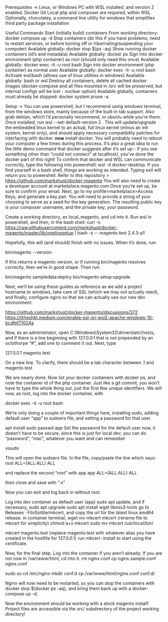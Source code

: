 Prerequisites -> 
Linux, or Windows PC with WSL installed, and version 2 enabled.
Docker
Git
Local php and composer are required, within WSL
Optionally, chocolatey, a command line utility for windows that simplifies third party package installation

Useful Commands
	Start (initially build) containers
From working directory: docker compose up -d
	Stop containers (do this if you have problems, need to restart services, or before turning off or hibernating/suspending your computer)
Available globally: docker stop $(ps -aq)
	Show running docker containers (id’s and metadata)
Available globally: docker ps
Sign into docker environment (php container) as root (should only need this once)
Available globally: docker exec -it -u root <container id> bash
	Sign into docker environment (php container) as normal user
Available globally: docker exec -it -u root <container id> bash
	Activate wsl/bash (allows use of linux utilities in windows)
Available globally: bash or wsl
	Destroy all containers, delete all cached docker images (docker-compose and all files mounted in /src will be preserved, but internal configs will be lost - nuclear option)
	Available globally, containers must already be stopped: docker system prune -a

Setup ->
	You can use powershell, but I recommend using windows terminal, from the windows store, mainly because of the built-in tab support. Also grab debian, which I’d personally recommend, or ubuntu while you’re there. 
	Once installed, run wsl --set-default-version 2 . This will update/upgrade the embedded linux kernel to an actual, full linux kernel (minus an init system, kernel only), and *should* apply necessary compatibility patches for interfacing with docker. 
	**now** install docker. You will probably need to reboot your computer a few times during this process. It’s also a great idea to run the little demo command that docker suggests after it’s set up - if you see something other than “could not connect” at localhost/, you’ve done the docker part of this right! To confirm that docker and WSL can communicate correctly, type the following into powershell: wsl -d docker-desktop. If you find yourself in a bash shell, things are working as intended. Typing exit will return you to powershell.
Refer to this repository > https://github.com/markshust/docker-magento
	You will also need to create a developer account at marketplace.magento.com 
Once you’re set up, be sure to confirm your email. Next, go to 
my profile>marketplace>Access Keys, and generate a key pair. You will need to provide a string of your choosing to serve as a seed for the key generation. The resulting public key is your composer username, and the private key, your password.

Create a working directory, ex local_magento, and cd into it.
Run wsl in powershell, and then, in the bash shell:
 curl -s https://raw.githubusercontent.com/markshust/docker-magento/master/lib/onelinesetup | bash -s -- magento.test 2.4.3-p1

Hopefully, this will (and should) finish with no issues. When it’s done, run:

bin/magento --version

If this returns a magento version, or if running bin/magento resolves correctly, then we’re in good shape. Then run:

bin/magento sampledata:deploy
bin/magento setup:upgrade

Next, we’ll be using these guides as reference as we add a project hostname to windows, take care of SSL (which we may not actually need), and finally, configure nginx so that we can actually use our new dev environment:

https://github.com/markshust/docker-magento/discussions/372
https://jitheshkt.medium.com/enable-ssl-on-wsl2-apache-windows-10-bcdfef71024a

Now, as an administrator, open C:\Windows\System32\drivers\etc\hosts, and if there is a line beginning with 127.0.0.1 that is not prepended by an octothorpe “#”, add one to comment it out.
Next, type 

127.0.0.1		magento.test

On a new line. To clarify, there should be a tab character between .1 and magento.test

We are nearly done. Now list your docker containers with docker ps, and note the container id of the php container. Just like a git commit, you won’t have to type the whole thing out, just the first few unique identifiers. We will now, as root, log into the docker container, with 

docker exec -it -u root <unique ids> bash

We’re only doing a couple of important things here, installing sudo, adding default user “app” to sudoers file, and setting a password for that user.

apt install sudo
passwd app
Set the password for the default user now, it doesn’t have to be secure, since this is just for local dev, you can do “password”, “mac”, whatever you want and can remember

visudo

This will open the sudoers file.
In the file, copy/paste the line which says:
root ALL=(ALL:ALL) ALL

and replace the second “root” with app
app ALL=(ALL:ALL) ALL

then close and save with “:x”
 
Now you can exit and log back in without root.
  

Log into dev container as default user (app)
sudo apt update, and if necessary, sudo apt upgrade
sudo apt install wget libnss3-tools
go to Releases · FiloSottile/mkcert, and copy the url for the latest linux amd64 release.
in container terminal, wget <pasted url>
mv mkcert<tab complete> mkcert (rename file to mkcert for simplicity)
chmod a+x mkcert
sudo mv mkcert /usr/local/bin/
 
mkcert magento.test (replace magento.test with whatever alias you have created in the hostfile for 127.0.0.1)
run mkcert -install to start using the certificate. 

Now, for the final step. Log into the container if you aren’t already. 
If you are not now in /var/www/html, cd into it. 
rm nginx.conf
cp nginx.sample.conf nginx.conf

sudo su
cd /etc/nginx
mkdir conf.d
cp /var/www/html/nginx.conf conf.d/

Nginx will now need to be restarted, so you can stop the containers with docker stop $(docker ps -aq), and bring them back up with a docker-compose up -d.

Now the environment should be working with a stock magento install! Project files are accessible via the src/ subdirectory of the project working directory!
